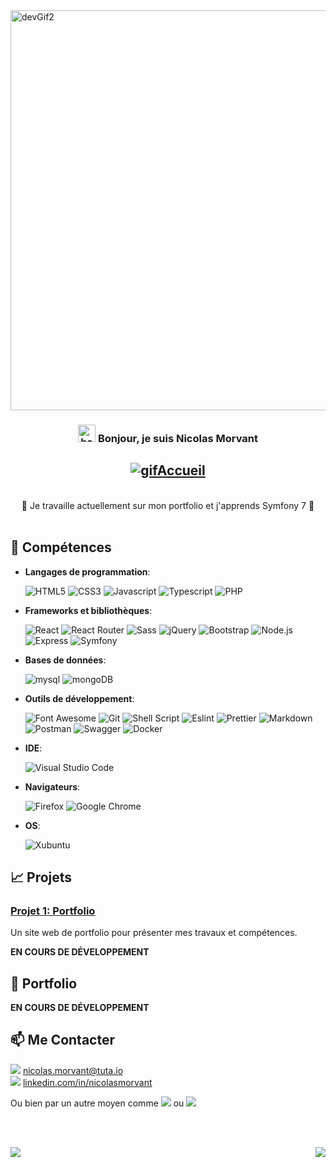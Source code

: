 <img src="https://cdn.dribbble.com/users/1233499/screenshots/3850691/web-development.gif" alt="devGif2" align="center" width="1000" height="640">

<h3 align="center">
  <img src="https://media.giphy.com/media/hvRJCLFzcasrR4ia7z/giphy.gif" width="28" alt="handWaves"> 
  Bonjour, je suis Nicolas Morvant
</h3>

<h2 align="center">
  <a href="https://git.io/typing-svg">
    <img src="https://readme-typing-svg.herokuapp.com?font=Fira+Code&duration=3000&pause=1000&center=true&vCenter=true&multiline=true&random=false&width=800&height=100&lines=Bienvenue+sur+mon+profil+GitHub+!;Je+suis+un+d%C3%A9veloppeur+passionn%C3%A9;et+enthousiaste+%C3%A0+l'id%C3%A9e+de+collaborer+%C3%A0+de+nouveaux+projets." alt="gifAccueil">
  </a>
</h2>
<br/>
<div align="center">🔭 Je travaille actuellement sur mon portfolio et j'apprends Symfony 7 🌱</div> 
<br/>

## 🔧 Compétences

- **Langages de programmation**:  <br/>

  <img src="https://img.shields.io/badge/html5-E34F26?style=for-the-badge&logo=html5&logoColor=white" alt="HTML5"> 
  <img src="https://img.shields.io/badge/css-1572B6?style=for-the-badge&logo=css3&logoColor=white" alt="CSS3"> 
  <img src="https://img.shields.io/badge/JavaScript-323330?style=for-the-badge&logo=javascript&logoColor=F7DF1E" alt="Javascript"> 
  <img src="https://img.shields.io/badge/TypeScript-007ACC?style=for-the-badge&logo=typescript&logoColor=white" alt="Typescript"> 
  <img src="https://img.shields.io/badge/PHP-777BB4?style=for-the-badge&logo=php&logoColor=white" alt="PHP">

- **Frameworks et bibliothèques**: <br/>

  <img src="https://img.shields.io/badge/react-61DAFB?style=for-the-badge&logo=react&logoColor=black" alt="React"> 
  <img src="https://img.shields.io/badge/React_Router-CA4245?style=for-the-badge&logo=react-router&logoColor=white" alt="React Router"> 
  <img src="https://img.shields.io/badge/Sass-CC6699?style=for-the-badge&logo=sass&logoColor=white" alt="Sass"> 
  <img src="https://img.shields.io/badge/jquery-0769AD?style=for-the-badge&logo=jquery&logoColor=white" alt="jQuery">  
  <img src="https://img.shields.io/badge/bootstrap-7952B3?style=for-the-badge&logo=bootstrap&logoColor=white" alt="Bootstrap">
  <img src="https://img.shields.io/badge/node.js-339933?style=for-the-badge&logo=Node.js&logoColor=white" alt="Node.js"> 
  <img src="https://img.shields.io/badge/express-323330?style=for-the-badge&logo=express&logoColor=white" alt="Express"> 
  <img src="https://img.shields.io/badge/symfony-323330?style=for-the-badge&logo=symfony&logoColor=white" alt="Symfony">

- **Bases de données**:  <br/>

  <img src="https://img.shields.io/badge/mysql-4479A1?style=for-the-badge&logo=mysql&logoColor=white" alt="mysql"> <img src="https://img.shields.io/badge/mongoDB-47A248?style=for-the-badge&logo=MongoDB&logoColor=white" alt="mongoDB">

- **Outils de développement**: <br/>

  <img src="https://img.shields.io/badge/fontawesome-339AF0?style=for-the-badge&logo=fontawesome&logoColor=white" alt="Font Awesome"> 
  
  <img src="https://img.shields.io/badge/git-F05032?style=for-the-badge&logo=git&logoColor=white" alt="Git"> 
  <img src="https://img.shields.io/badge/Shell_Script-323330?style=for-the-badge&logo=gnu-bash&logoColor=white" alt="Shell Script">
  
  <img src="https://img.shields.io/badge/eslint-3A33D1?style=for-the-badge&logo=eslint&logoColor=white" alt="Eslint"> 
  <img src="https://img.shields.io/badge/prettier-1A2C34?style=for-the-badge&logo=prettier&logoColor=F7BA3E" alt="Prettier">
  <img src="https://img.shields.io/badge/Markdown-323330?style=for-the-badge&logo=markdown&logoColor=white" alt="Markdown"> 

  <img src="https://img.shields.io/badge/Postman-FF6C37?style=for-the-badge&logo=postman&logoColor=white" alt="Postman">
  <img src="https://img.shields.io/badge/Swagger-85EA2D?style=for-the-badge&logo=swagger&logoColor=black" alt="Swagger">
  
  <img src="https://img.shields.io/badge/Docker-2496ED?style=for-the-badge&logo=docker&logoColor=white" alt="Docker">


- **IDE**: <br/>

  <img src="https://img.shields.io/badge/Visual_Studio_Code-0078D4?style=for-the-badge&logo=visual%20studio%20code&logoColor=white" alt="Visual Studio Code">

- **Navigateurs**: <br/>

  <img src="https://img.shields.io/badge/Firefox_Browser-FF7139?style=for-the-badge&logo=Firefox-Browser&logoColor=white" alt="Firefox"> <img src="https://img.shields.io/badge/Google_chrome-4285F4?style=for-the-badge&logo=Google-chrome&logoColor=white" alt="Google Chrome">

- **OS**:  <br/>

  ![Xubuntu](https://img.shields.io/badge/Xubuntu-0078D6?style=for-the-badge&logo=xfce&logoColor=white)



## 📈 Projets

### [Projet 1: Portfolio](https://github.com/nicolasmorvant/portfolio)
Un site web de portfolio pour présenter mes travaux et compétences.

__EN COURS DE DÉVELOPPEMENT__

## 📝 Portfolio
__EN COURS DE DÉVELOPPEMENT__

## 📫 Me Contacter

<img src="https://img.shields.io/badge/Tutanota-840010?style=for-the-badge&logo=Tutanota&logoColor=white"> [nicolas.morvant@tuta.io](mailto:nicolas.morvant@tuta.io) <br />
<img src="https://img.shields.io/badge/LinkedIn-0077B5?style=for-the-badge&logo=linkedin&logoColor=white"> [linkedin.com/in/nicolasmorvant](https://www.linkedin.com/in/nicolasmorvant/)

Ou bien par un autre moyen comme 
<img src="https://img.shields.io/badge/Zoom-2D8CFF?style=for-the-badge&logo=zoom&logoColor=white"> 
ou 
<img src="https://img.shields.io/badge/Discord-7289DA?style=for-the-badge&logo=discord&logoColor=white">

<br/><br/>

<img src="https://readme-typing-svg.herokuapp.com?font=Fira+Code&duration=3000&pause=1000&center=true&vCenter=true&multiline=true&random=false&width=1000&height=100&lines=Merci+de+visiter+mon+profil+!+;N'h%C3%A9sitez+pas+%C3%A0+explorer+mes+projets+;et+%C3%A0+me+contacter.">

<img src="https://img.shields.io/badge/Made%20with-Markdown-1f425f.svg" align="right">
